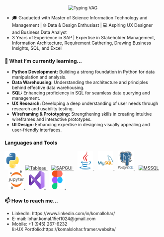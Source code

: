 <div align="center">
  <img src="https://readme-typing-svg.demolab.com?font=Fira+Code&weight=500&size=24&duration=3000&pause=1000&center=true&vCenter=true&width=500&lines=Hi👋,+I’m Komal Lohar" alt="Typing VAG">
</div>

+ 🎓 Gradueted with Master of Science Information Technology and Management | 🌐 Data & Design Enthusiast | 💻 Aspiring UX Designer and Business Data Analyst
+ 3 Years of Experience in SAP | Expertise in Stakeholder Management, Information Architecture, Requirement Gathering, Drawing Business Insights, SQL, and Excel

<h3 align="left">🌱 What I’m currently learning...</h3>
<ul>
  <li><strong>Python Development:</strong> Building a strong foundation in Python for data manipulation and analysis.</li>
  <li><strong>Data Warehousing:</strong> Understanding the architecture and principles behind effective data warehousing.</li>
  <li><strong>SQL:</strong> Enhancing proficiency in SQL for seamless data querying and management.</li>
  <li><strong>UX Research:</strong> Developing a deep understanding of user needs through research and usability testing.</li>
  <li><strong>Wireframing & Prototyping:</strong> Strengthening skills in creating intuitive wireframes and interactive prototypes.</li>
  <li><strong>UI Design:</strong> Enhancing expertise in designing visually appealing and user-friendly interfaces.</li>
</ul>

<h3 align="left">Languages and Tools</h3>

<p align="left">
  <a href="https://www.python.org" target="_blank" rel="noreferrer"> <img src="https://raw.githubusercontent.com/devicons/devicon/master/icons/python/python-original.svg" alt="Python" width="50" height="60"/> </a> &nbsp;&nbsp;
  <a href="https://www.tableau.com/" target="_blank" rel="noreferrer"> <img src="https://www.svgrepo.com/download/354428/tableau-icon.svg" alt="Tableau" width="50" height="60"/> </a> &nbsp;&nbsp;  
  <a href="https://www.sap.com/" target="_blank" rel="noreferrer"> <img src="https://www.vectorlogo.zone/logos/sap/sap-ar21.svg" alt="SAPGUI" width="50" height="60"/> </a> &nbsp;&nbsp;
  <a href="https://www.java.com/" target="_blank" rel="noreferrer"> <img src="https://raw.githubusercontent.com/devicons/devicon/master/icons/java/java-original.svg" alt="Java" width="50" height="60"/> </a> &nbsp;&nbsp;
  <a href="https://www.mysql.com" target="_blank" rel="noreferrer"> <img src="https://raw.githubusercontent.com/devicons/devicon/master/icons/mysql/mysql-original-wordmark.svg" alt="MySQL" width="50" height="60"/> </a> &nbsp;&nbsp;
  <a href="https://www.postgresql.org" target="_blank" rel="noreferrer"> <img src="https://raw.githubusercontent.com/devicons/devicon/master/icons/postgresql/postgresql-original-wordmark.svg" alt="PostgreSQL" width="50" height="60"/> </a> &nbsp;&nbsp;
  <a href="https://www.microsoft.com/en-us/sql-server" target="_blank" rel="noreferrer"> <img src="https://www.svgrepo.com/show/303229/microsoft-sql-server-logo.svg" alt="MSSQL" width="50" height="60"/> </a> &nbsp;&nbsp;
  <a href="https://jupyter.org/" target="_blank" rel="noreferrer"> <img src="https://raw.githubusercontent.com/devicons/devicon/master/icons/jupyter/jupyter-original-wordmark.svg" alt="Jupyter Notebook" width="50" height="60"/> </a> &nbsp;&nbsp;
  <a href="https://code.visualstudio.com/" target="_blank" rel="noreferrer"> <img src="https://raw.githubusercontent.com/devicons/devicon/master/icons/visualstudio/visualstudio-original.svg" alt="VisualStudio" width="50" height="60"/> </a> &nbsp;&nbsp;
  <a href="https://www.figma.com/" target="_blank" rel="noreferrer"> <img src="https://raw.githubusercontent.com/devicons/devicon/master/icons/figma/figma-original.svg" alt="Figma" width="50" height="60"/> </a> &nbsp;&nbsp;
</p>



<h3 align="left">📫 How to reach me...</h3>
<ul>
  <li>LinkedIn: https://www.linkedin.com/in/komallohar/</li>
  <li>E-mail: lohar.komal.15et1024@gmail.com</li>
  <li>Mobile: +1 (945) 267-6232</li>
  li>UX Portfolio:https://komalslohar.framer.website/</li>
</ul>
